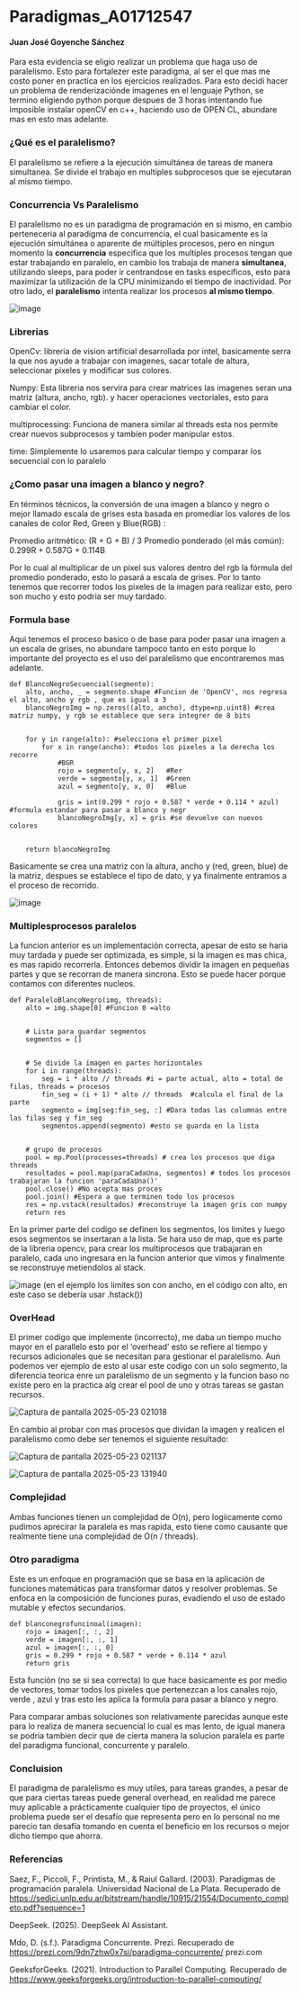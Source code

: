 # Paradigmas_A01712547
#### Juan José Goyenche Sánchez

Para esta evidencia se eligio realizar un problema que haga uso de paralelismo. Esto para fortalezer este paradigma, al ser el que mas me costo poner en practica en los ejercicios realizados. Para esto decidi hacer un problema de renderizaciónde imagenes en el lenguaje Python, se termino eligiendo python porque despues de 3 horas intentando fue imposible instalar openCV en c++, haciendo uso de OPEN CL, abundare mas en esto mas adelante.

### ¿Qué es el paralelismo?
El paralelismo se refiere a la ejecución simultánea de tareas de manera simultanea. Se divide el trabajo en multiples subprocesos que se ejecutaran al mismo tiempo.  

### Concurrencia Vs Paralelismo
El paralelismo no es un paradigma de programación en si mismo, en cambio perteneceria al paradigma de concurrencia, el cual basicamente es la ejecución simultánea o aparente de múltiples procesos, pero en ningun momento la **concurrencia** especifica que los multiples procesos tengan que estar trabajando en paralelo, en cambio los trabaja de manera **simultanea**, utilizando sleeps, para poder ir centrandose en tasks especificos, esto para maximizar la utilización de la CPU minimizando el tiempo de inactividad. Por otro lado, el **paralelismo** intenta realizar los procesos **al mismo tiempo**.

![image](https://github.com/user-attachments/assets/39fcf80d-40b8-465f-85a1-8bdea43f5213)

### Librerias
OpenCv: libreria de vision artificial desarrollada por intel, basicamente serra la que nos ayude a trabajar con imagenes, sacar totale de altura, seleccionar pixeles y modificar sus colores.

Numpy: Esta libreria nos servira para crear matrices las imagenes seran 
una matriz (altura, ancho, rgb). y hacer operaciones vectoriales, esto para cambiar el color.

multiprocessing: Funciona de manera similar al threads esta nos permite crear nuevos subprocesos y tambien poder manipular estos.

time: Simplemente lo usaremos para calcular tiempo y comparar los secuencial con lo paralelo

### ¿Como pasar una imagen a blanco y negro?
En términos técnicos, la conversión de una imagen a blanco y negro o mejor llamado escala de grises esta basada en promediar los valores de los canales de color Red, Green y Blue(RGB) : 

Promedio aritmético: (R + G + B) / 3
Promedio ponderado (el más común): 0.299R + 0.587G + 0.114B

Por lo cual al multiplicar de un pixel sus valores dentro del rgb la fórmula del promedio ponderado, esto lo pasará a escala de grises. Por lo tanto tenemos que recorrer todos los pixeles de la imagen para realizar esto, pero son mucho y esto podria ser muy tardado.

### Formula base

Aqui tenemos el proceso basico o de base para poder pasar una imagen a un escala de grises, no abundare tampoco tanto en esto porque lo importante del proyecto es el uso del paralelismo que encontraremos mas adelante. 

```
def BlancoNegroSecuencial(segmento):
    alto, ancho, _ = segmento.shape #Funcion de 'OpenCV', nos regresa el alto, ancho y rgb , que es igual a 3
    blancoNegroImg = np.zeros((alto, ancho), dtype=np.uint8) #crea matriz numpy, y rgb se establece que sera integrer de 8 bits


    for y in range(alto): #selecciona el primer pixel
        for x in range(ancho): #todos los pixeles a la derecha los recorre
            #BGR
            rojo = segmento[y, x, 2]   #Rer
            verde = segmento[y, x, 1]  #Green
            azul = segmento[y, x, 0]   #Blue
           
            gris = int(0.299 * rojo + 0.587 * verde + 0.114 * azul) #formula estandar para pasar a blanco y negr
            blancoNegroImg[y, x] = gris #se devuelve con nuevos colores


    return blancoNegroImg

```  

Basicamente se crea una matriz con la altura, ancho y (red, green, blue) de la matriz, despues se establece el tipo de dato, y ya finalmente entramos a el proceso de recorrido.

![image](https://github.com/user-attachments/assets/3b8b1f74-6f13-4d54-8309-c791c6741105)

### Multiplesprocesos paralelos

La funcion anterior es un implementación correcta, apesar de esto se haria muy tardada y puede ser optimizada, es simple, si la imagen es mas chica, es mas rapido recorrerla. Entonces debemos dividir la imagen en pequeñas partes y que se recorran de manera sincrona. Esto se puede hacer porque contamos con diferentes nucleos.

```
def ParaleloBlancoNegro(img, threads):
    alto = img.shape[0] #Funcion 0 =alto


    # Lista para guardar segmentos
    segmentos = []


    # Se divide la imagen en partes horizontales
    for i in range(threads):
        seg = i * alto // threads #i = parte actual, alto = total de filas, threads = procesos
        fin_seg = (i + 1) * alto // threads  #calcula el final de la parte
        segmento = img[seg:fin_seg, :] #Dara todas las columnas entre las filas seg y fin_seg
        segmentos.append(segmento) #esto se guarda en la lista


    # grupo de procesos
    pool = mp.Pool(processes=threads) # crea los procesos que diga threads
    resultados = pool.map(paraCadaUna, segmentos) # todos los procesos trabajaran la funcion 'paraCadaUna()'
    pool.close() #No acepta mas proces
    pool.join() #Espera a que terminen todo los procesos
    res = np.vstack(resultados) #reconstruye la imagen gris con numpy
    return res

```
En la primer parte del codigo se definen los segmentos, los limites y luego esos segmentos se insertaran a la lista. Se hara uso de map, que es parte de la libreria opencv, para crear los multiprocesos que trabajaran en paralelo, cada uno ingresara en la funcion anterior que vimos y finalmente se reconstruye metiendolos al stack.

![image](https://github.com/user-attachments/assets/59ff3d35-2c35-4471-a464-c3059d04e2dd)
(en el ejemplo los límites son con ancho, en el código con alto, en este caso se debería usar .hstack())

### OverHead

El primer codigo que implemente (incorrecto), me daba un tiempo mucho mayor en el parallelo esto por el ‘overhead’ esto se refiere al tiempo y recursos adicionales que se necesitan para gestionar el paralelismo. Aun podemos ver ejemplo de esto al usar este codigo con un solo segmento, la diferencia teorica enre un paralelismo de un segmento y la funcion baso no existe pero en la practica alg crear el pool de uno y otras tareas se gastan recursos.

![Captura de pantalla 2025-05-23 021018](https://github.com/user-attachments/assets/d8e6d0e2-9f31-4361-bd8b-7188ffc267cc)

En cambio al probar con mas procesos que dividan la imagen y realicen el paralelismo como debe ser tenemos el siguiente resultado: 

![Captura de pantalla 2025-05-23 021137](https://github.com/user-attachments/assets/43b0229b-2299-47fb-b9cf-350b7ceddf0b)

![Captura de pantalla 2025-05-23 131940](https://github.com/user-attachments/assets/20beb2e5-c9b8-4c2c-a280-6b7d8460140d)

### Complejidad

Ambas funciones tienen un complejidad de O(n), pero logiicamente como pudimos aprecirar la paralela es mas rapida, esto tiene como causante que realmente tiene una complejidad de O(n / threads).

### Otro paradigma 

Este  es un enfoque en programación que se basa en la aplicación de funciones matemáticas para transformar datos y resolver problemas. Se enfoca en la composición de funciones puras, evadiendo el uso de estado mutable y efectos secundarios. 

```
def blanconegrofuncinoal(imagen):
    rojo = imagen[:, :, 2]
    verde = imagen[:, :, 1]
    azul = imagen[:, :, 0]
    gris = 0.299 * rojo + 0.587 * verde + 0.114 * azul
    return gris
```
Esta función (no se si sea correcta) lo que hace basicamente es por medio de vectores, tomar todos los pixeles que pertenezcan a los canales rojo, verde , azul y tras esto les aplica la formula para pasar a blanco y negro.

Para comparar ambas soluciones son relativamente parecidas aunque este para lo realiza de manera secuencial lo cual es mas lento, de igual manera se podria tambien decir que de cierta manera la solucion paralela es parte del paradigma funcional, concurrente y paralelo.

### Concluision

El paradigma de paralelismo es muy utiles, para tareas grandes, a pesar de que para ciertas tareas puede general overhead, en realidad me parece muy aplicable a prácticamente cualquier tipo de proyectos, el único problema puede ser el desafío que representa pero en lo personal no me parecio tan desafía tomando en cuenta el beneficio en los recursos o mejor dicho tiempo que ahorra.

### Referencias

Saez, F., Piccoli, F., Printista, M., & Raiul Gallard. (2003). Paradigmas de programación paralela. Universidad Nacional de La Plata. Recuperado de https://sedici.unlp.edu.ar/bitstream/handle/10915/21554/Documento_completo.pdf?sequence=1


DeepSeek. (2025). DeepSeek AI Assistant. 


Mdo, D. (s.f.). Paradigma Concurrente. Prezi. Recuperado de https://prezi.com/9dn7zhw0x7si/paradigma-concurrente/
prezi.com

GeeksforGeeks. (2021). Introduction to Parallel Computing. Recuperado de https://www.geeksforgeeks.org/introduction-to-parallel-computing/






